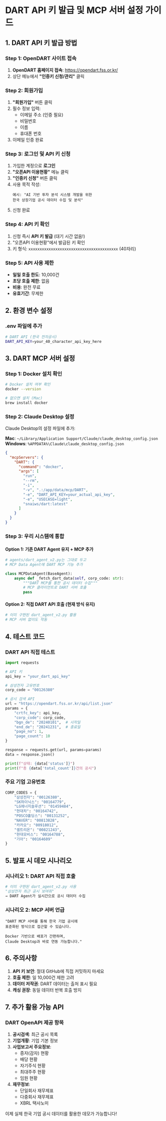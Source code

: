 # DART API 키 발급 및 MCP 서버 설정 가이드

## 1. DART API 키 발급 방법

### Step 1: OpenDART 사이트 접속
1. **OpenDART 홈페이지 접속**: https://opendart.fss.or.kr/
2. 상단 메뉴에서 **"인증키 신청/관리"** 클릭

### Step 2: 회원가입
1. **"회원가입"** 버튼 클릭
2. 필수 정보 입력:
   - 이메일 주소 (인증 필요)
   - 비밀번호
   - 이름
   - 휴대폰 번호
3. 이메일 인증 완료

### Step 3: 로그인 및 API 키 신청
1. 가입한 계정으로 **로그인**
2. **"오픈API 이용현황"** 메뉴 클릭
3. **"인증키 신청"** 버튼 클릭
4. 사용 목적 작성:
   ```
   예시: "AI 기반 투자 분석 시스템 개발을 위한 
   한국 상장기업 공시 데이터 수집 및 분석"
   ```
5. 신청 완료

### Step 4: API 키 확인
1. 신청 즉시 **API 키 발급** (대기 시간 없음!)
2. "오픈API 이용현황"에서 발급된 키 확인
3. 키 형식: `xxxxxxxxxxxxxxxxxxxxxxxxxxxxxxxxxxxxxxxx` (40자리)

### Step 5: API 사용 제한
- **일일 호출 한도**: 10,000건
- **초당 호출 제한**: 없음
- **비용**: 완전 무료
- **유효기간**: 무제한

## 2. 환경 변수 설정

### .env 파일에 추가
```bash
# DART API (한국 전자공시)
DART_API_KEY=your_40_character_api_key_here
```

## 3. DART MCP 서버 설정

### Step 1: Docker 설치 확인
```bash
# Docker 설치 여부 확인
docker --version

# 없으면 설치 (Mac)
brew install docker
```

### Step 2: Claude Desktop 설정
Claude Desktop의 설정 파일에 추가:

**Mac**: `~/Library/Application Support/Claude/claude_desktop_config.json`
**Windows**: `%APPDATA%\Claude\claude_desktop_config.json`

```json
{
  "mcpServers": {
    "DART": {
      "command": "docker",
      "args": [
        "run",
        "--rm",
        "-i",
        "-v", ".:/app/data/mcp/DART",
        "-e", "DART_API_KEY=your_actual_api_key",
        "-e", "USECASE=light",
        "snaiws/dart:latest"
      ]
    }
  }
}
```

### Step 3: 우리 시스템에 통합

#### Option 1: 기존 DART Agent 유지 + MCP 추가
```python
# agents/dart_agent_v2.py는 그대로 두고
# MCP Data Agent에 DART MCP 기능 추가

class MCPDataAgent(BaseAgent):
    async def _fetch_dart_data(self, corp_code: str):
        """DART MCP를 통한 공시 데이터 수집"""
        # MCP 클라이언트로 DART 서버 호출
        pass
```

#### Option 2: 직접 DART API 호출 (현재 방식 유지)
```python
# 이미 구현된 dart_agent_v2.py 활용
# MCP 서버 없이도 작동
```

## 4. 테스트 코드

### DART API 직접 테스트
```python
import requests

# API 키
api_key = "your_dart_api_key"

# 삼성전자 고유번호
corp_code = "00126380"

# 공시 검색 API
url = "https://opendart.fss.or.kr/api/list.json"
params = {
    "crtfc_key": api_key,
    "corp_code": corp_code,
    "bgn_de": "20240101",  # 시작일
    "end_de": "20241231",  # 종료일
    "page_no": 1,
    "page_count": 10
}

response = requests.get(url, params=params)
data = response.json()

print(f"상태: {data['status']}")
print(f"총 {data['total_count']}건의 공시")
```

### 주요 기업 고유번호
```python
CORP_CODES = {
    "삼성전자": "00126380",
    "SK하이닉스": "00164779",
    "LG에너지솔루션": "01459484",
    "현대차": "00164742",
    "POSCO홀딩스": "00131252",
    "NAVER": "00813828",
    "카카오": "00918012",
    "셀트리온": "00821243",
    "현대모비스": "00164788",
    "기아": "00164609"
}
```

## 5. 발표 시 데모 시나리오

### 시나리오 1: DART API 직접 호출
```python
# 이미 구현된 dart_agent_v2.py 사용
"삼성전자 최근 공시 보여줘"
→ DART Agent가 실시간으로 공시 데이터 수집
```

### 시나리오 2: MCP 서버 언급
```
"DART MCP 서버를 통해 한국 기업 공시에 
표준화된 방식으로 접근할 수 있습니다.

Docker 기반으로 배포가 간편하며,
Claude Desktop과 바로 연동 가능합니다."
```

## 6. 주의사항

1. **API 키 보안**: 절대 GitHub에 직접 커밋하지 마세요
2. **호출 제한**: 일 10,000건 제한 고려
3. **데이터 저작권**: DART 데이터는 출처 표시 필요
4. **캐싱 권장**: 동일 데이터 반복 호출 방지

## 7. 추가 활용 가능 API

### DART OpenAPI 제공 항목
1. **공시검색**: 최근 공시 목록
2. **기업개황**: 기업 기본 정보
3. **사업보고서 주요정보**: 
   - 증자(감자) 현황
   - 배당 현황
   - 자기주식 현황
   - 최대주주 현황
   - 임원 현황
4. **재무정보**:
   - 단일회사 재무제표
   - 다중회사 재무제표
   - XBRL 택사노미

이제 실제 한국 기업 공시 데이터를 활용한 데모가 가능합니다!